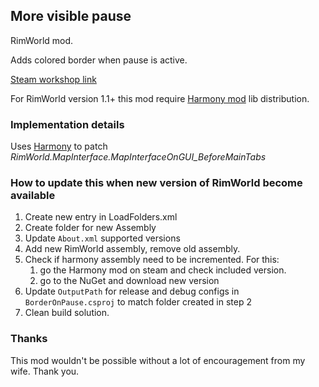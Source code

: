 ## More visible pause

RimWorld mod.

Adds colored border when pause is active.

[Steam workshop link](https://steamcommunity.com/sharedfiles/filedetails/?id=1736472227)

For RimWorld version 1.1+ this mod require [Harmony mod](https://steamcommunity.com/sharedfiles/filedetails/?id=2009463077) lib distribution.

### Implementation details

Uses [Harmony] to patch _RimWorld.MapInterface.MapInterfaceOnGUI_BeforeMainTabs_

### How to update this when new version of RimWorld become available

  1. Create new entry in LoadFolders.xml
  1. Create folder for new Assembly
  1. Update ```About.xml``` supported versions
  1. Add new RimWorld assembly, remove old assembly.
  1. Check if harmony assembly need to be incremented. For this:
     1. go the Harmony mod on steam and check included version.
     1. go to the NuGet and download new version
  1. Update ```OutputPath``` for release and debug configs in ```BorderOnPause.csproj``` to match folder created in step 2
  1. Clean build solution.

### Thanks

This mod wouldn't be possible without a lot of encouragement from my wife. 
Thank you. 

[Harmony]: https://github.com/pardeike/Harmony
